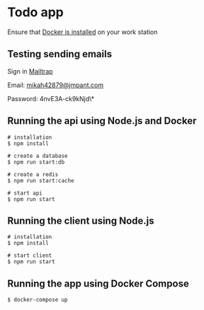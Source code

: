 # Todo app

Ensure that [Docker is installed](https://docs.docker.com/engine/install) on your work station

## Testing sending emails

Sign in [Mailtrap](https://mailtrap.io/signin)

Email: mikah42879@jmpant.com

Password: 4nvE3A-ck9kNjd\\\*

## Running the api using Node.js and Docker

```
# installation
$ npm install

# create a database
$ npm run start:db

# create a redis
$ npm run start:cache

# start api
$ npm run start
```

## Running the client using Node.js

```
# installation
$ npm install

# start client
$ npm run start
```

## Running the app using Docker Compose

```
$ docker-compose up
```

